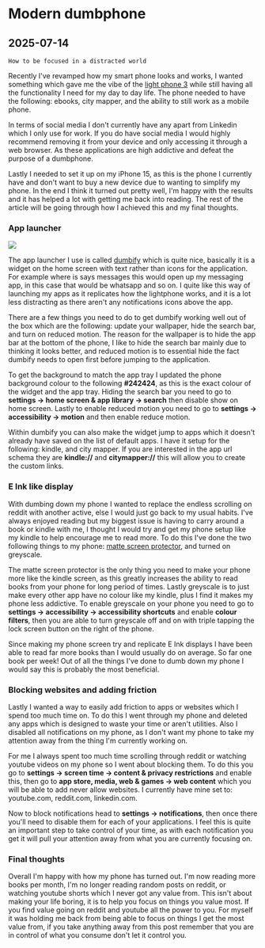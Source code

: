 # Modern dumbphone

## 2025-07-14

```
How to be focused in a distracted world
```

Recently I've revamped how my smart phone looks and works, I wanted
something which gave me the vibe of the
[light phone 3](https://www.thelightphone.com/lightiii)
while still having all the functionality I need for my day to day life.
The phone needed to have the following: ebooks, city mapper, and
the ability to still work as a mobile phone.

In terms of social media I don't currently have any apart from Linkedin which
I only use for work.
If you do have social media I would highly recommend removing it from your
device and only accessing it through a web browser.
As these applications are high addictive and defeat the purpose of a dumbphone.

Lastly I needed to set it up on my iPhone 15, as this is the phone I currently
have and don't want to buy a new device due to wanting to simplify my phone.
In the end I think it turned out pretty well, I'm happy with the results and
it has helped a lot with getting me back into reading.
The rest of the article will be going through how I achieved this and my
final thoughts.

### App launcher

![](/images/blog/modernDumbphone/dumbify.webp)

The app launcher I use is called [dumbify](https://dumbifyapp.com/) which is
quite nice, basically it is a widget on the home screen with text rather than
icons for the application.
For example where is says messages this would open up my messaging app, in this
case that would be whatsapp and so on.
I quite like this way of launching my apps as it replicates how the lightphone
works, and it is a lot less distracting as there aren't any notifications
icons above the app.

There are a few things you need to do to get dumbify working well out of the
box which are the following: update your wallpaper, hide the search bar, and
turn on reduced motion.
The reason for the wallpaper is to hide the app bar at the bottom of the phone,
I like to hide the search bar mainly due to thinking it looks better, and
reduced motion is to essential hide the fact dumbify needs to open first before
jumping to the application.

To get the background to match the app tray I updated the phone background
colour to the following **#242424**, as this is the exact colour of the widget
and the app tray.
Hiding the search bar you need to go to **settings -> home screen & app library
-> search** then disable show on home screen.
Lastly to enable reduced motion you need to go to **settings -> accessibility ->
motion** and then enable reduce motion.

Within dumbify you can also make the widget jump to apps which it doesn't
already have saved on the list of default apps. I have it setup for the following:
kindle, and city mapper. If you are interested in the app url schema they
are **kindle://** and **citymapper://** this will allow you to
create the custom links.

### E Ink like display

With dumbing down my phone I wanted to replace the endless scrolling on reddit
with another active, else I would just go back to my usual habits.
I've always enjoyed reading but my biggest issue is having to carry around a
book or kindle with me, I thought I would try and get my phone setup like my
kindle to help encourage me to read more.
To do this I've done the two following things to my phone:
[matte screen protector](https://www.amazon.co.uk/Mothca-Protector-Tempered-Anti-Glare-Anti-Fingerprint/dp/B0CDLVYRNQ/ref=sr_1_3_sspa?crid=5KH8UOEONC7G&dib=eyJ2IjoiMSJ9.hFN4rjdNWdOA61Mt7P9ArYKUnCjVUUefh2Lne2nWDA7SGZZLzkYI6IXVDABQf2TrcSNl9EeB_uMNN1n1umUTi-LYczlukUOrpPwDPvhYY6UG98TzLaWSInfdNeHIRDUyZgHuaXOe4ANt10QTDIcGVpIAiXSNl5bHkQKp22Bsi4WWLMEoFAWiN_Ddemch7Kcuv516RR-k-grCxbXFwjxr0I-GSA-8HM3WdsyUwU4_dqs.CrtNsxTfjSXVPwIYlVnrdK8p5PrZ9zfQ9a_IRTCEe1M&dib_tag=se&keywords=iphone+15+matte+screen+protector&qid=1752394020&sprefix=iphone+15+matt%2Caps%2C83&sr=8-3-spons&sp_csd=d2lkZ2V0TmFtZT1zcF9hdGY&psc=1),
and turned on greyscale.

The matte screen protector is the only thing you need to make your phone
more like the kindle screen, as this greatly increases the ability to read books
from your phone for long period of times.
Lastly greyscale is to just make every other app have no colour like my
kindle, plus I find it makes my phone less addictive.
To enable greyscale on your phone you need to go to **settings -> accessibility
-> accessibility shortcuts** and enable **colour filters**, then you are able
to turn greyscale off and on with triple tapping the lock screen button on the
right of the phone.

Since making my phone screen try and replicate E Ink displays I have been able
to read far more books than I would usually do on average.
So far one book per week!
Out of all the things I've done to dumb down my phone I would say this is
probably the most beneficial.

### Blocking websites and adding friction

Lastly I wanted a way to easily add friction to apps or websites which I spend
too much time on.
To do this I went through my phone and deleted any apps which is designed to
waste your time or aren't utilities.
Also I disabled all notifications on my phone, as I don't want my phone to take
my attention away from the thing I'm currently working on.

For me I always spent too much time scrolling through reddit or watching youtube
videos on my phone so I went about blocking them.
To do this you go to **settings -> screen time -> content & privacy restrictions**
and enable this, then go to **app store, media, web & games -> web content**
which you will be able to add never allow websites.
I currently have mine set to: youtube.com, reddit.com, linkedin.com.

Now to block notifications head to **settings -> notifications**, then once
there you'll need to disable them for each of your applications.
I feel this is quite an important step to take control of your time, as with
each notification you get it will pull your attention away from what you are
currently focusing on.

### Final thoughts

Overall I'm happy with how my phone has turned out.
I'm now reading more books per month, I'm no longer reading random posts on
reddit, or watching youtube shorts which I never got any value from.
This isn't about making your life boring, it is to help you focus on things
you value most.
If you find value going on reddit and youtube all the power to you.
For myself it was holding me back from being able to focus on things I get the
most value from, if you take anything away from this post remember that you are
in control of what you consume don't let it control you.
